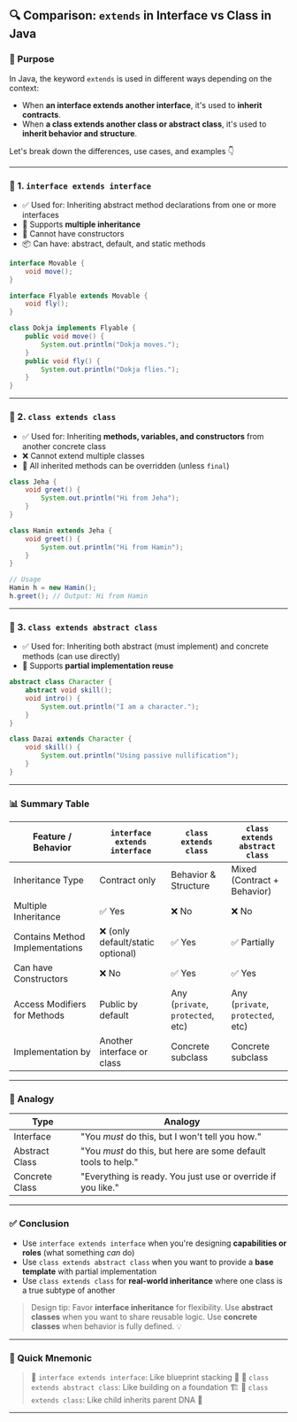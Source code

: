 ## 🔍 Comparison: `extends` in Interface vs Class in Java

### 📘 Purpose

In Java, the keyword `extends` is used in different ways depending on the context:

* When **an interface extends another interface**, it's used to **inherit contracts**.
* When **a class extends another class or abstract class**, it's used to **inherit behavior and structure**.

Let's break down the differences, use cases, and examples 👇

---

### 🧱 1. `interface extends interface`

* ✅ Used for: Inheriting abstract method declarations from one or more interfaces
* 🔄 Supports **multiple inheritance**
* 🧠 Cannot have constructors
* 📦 Can have: abstract, default, and static methods

```java
interface Movable {
    void move();
}

interface Flyable extends Movable {
    void fly();
}

class Dokja implements Flyable {
    public void move() {
        System.out.println("Dokja moves.");
    }
    public void fly() {
        System.out.println("Dokja flies.");
    }
}
```

---

### 🧱 2. `class extends class`

* ✅ Used for: Inheriting **methods, variables, and constructors** from another concrete class
* ❌ Cannot extend multiple classes
* 🔧 All inherited methods can be overridden (unless `final`)

```java
class Jeha {
    void greet() {
        System.out.println("Hi from Jeha");
    }
}

class Hamin extends Jeha {
    void greet() {
        System.out.println("Hi from Hamin");
    }
}

// Usage
Hamin h = new Hamin();
h.greet(); // Output: Hi from Hamin
```

---

### 🧱 3. `class extends abstract class`

* ✅ Used for: Inheriting both abstract (must implement) and concrete methods (can use directly)
* 🔄 Supports **partial implementation reuse**

```java
abstract class Character {
    abstract void skill();
    void intro() {
        System.out.println("I am a character.");
    }
}

class Dazai extends Character {
    void skill() {
        System.out.println("Using passive nullification");
    }
}
```

---

### 📊 Summary Table

| Feature / Behavior              | `interface extends interface`    | `class extends class`             | `class extends abstract class`    |
| ------------------------------- | -------------------------------- | --------------------------------- | --------------------------------- |
| Inheritance Type                | Contract only                    | Behavior & Structure              | Mixed (Contract + Behavior)       |
| Multiple Inheritance            | ✅ Yes                            | ❌ No                              | ❌ No                              |
| Contains Method Implementations | ❌ (only default/static optional) | ✅ Yes                             | ✅ Partially                       |
| Can have Constructors           | ❌ No                             | ✅ Yes                             | ✅ Yes                             |
| Access Modifiers for Methods    | Public by default                | Any (`private`, `protected`, etc) | Any (`private`, `protected`, etc) |
| Implementation by               | Another interface or class       | Concrete subclass                 | Concrete subclass                 |

---

### 🧩 Analogy

| Type           | Analogy                                                        |
| -------------- | -------------------------------------------------------------- |
| Interface      | "You *must* do this, but I won't tell you how."                |
| Abstract Class | "You *must* do this, but here are some default tools to help." |
| Concrete Class | "Everything is ready. You just use or override if you like."   |

---

### ✅ Conclusion

* Use `interface extends interface` when you're designing **capabilities or roles** (what something *can* do)
* Use `class extends abstract class` when you want to provide a **base template** with partial implementation
* Use `class extends class` for **real-world inheritance** where one class is a true subtype of another

> Design tip: Favor **interface inheritance** for flexibility. Use **abstract classes** when you want to share reusable logic. Use **concrete classes** when behavior is fully defined. 💡

---

### 🧠 Quick Mnemonic

> 🔗 `interface extends interface`: Like blueprint stacking 📐
> 🧱 `class extends abstract class`: Like building on a foundation 🏗️
> 🧬 `class extends class`: Like child inherits parent DNA 🧬

---
